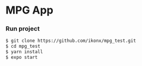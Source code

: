 # MPG App

### Run project
```sh
$ git clone https://github.com/ikonx/mpg_test.git
$ cd mpg_test
$ yarn install
$ expo start
```
